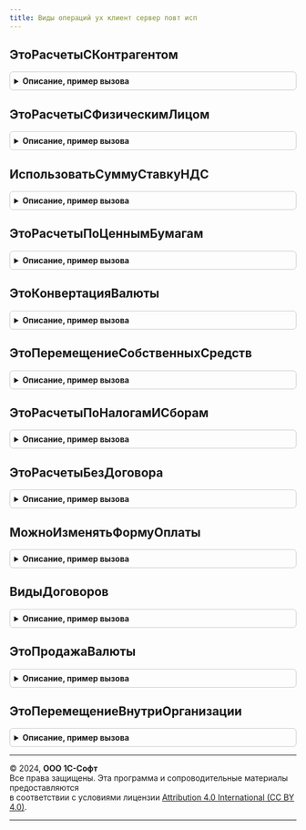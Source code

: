 ```yaml
---
title: Виды операций ух клиент сервер повт исп
---
```



## ЭтоРасчетыСКонтрагентом
<details style="margin: 1em 0; padding: 0.5em; border: 1px solid #ccc; border-radius: 6px;">

<summary style="font-weight: bold; cursor: pointer;">Описание, пример вызова</summary>

```bsl

Функция ЭтоРасчетыСКонтрагентом(ВидОперацииУХ) Экспорт
```

Пример вызова
```bsl
Результат = ВидыОперацийУХКлиентСерверПовтИсп.ЭтоРасчетыСКонтрагентом(ВидОперацииУХ) 
```
</details>

## ЭтоРасчетыСФизическимЛицом
<details style="margin: 1em 0; padding: 0.5em; border: 1px solid #ccc; border-radius: 6px;">

<summary style="font-weight: bold; cursor: pointer;">Описание, пример вызова</summary>

```bsl

Функция ЭтоРасчетыСФизическимЛицом(ВидОперацииУХ) Экспорт
```

Пример вызова
```bsl
Результат = ВидыОперацийУХКлиентСерверПовтИсп.ЭтоРасчетыСФизическимЛицом(ВидОперацииУХ) 
```
</details>

## ИспользоватьСуммуСтавкуНДС
<details style="margin: 1em 0; padding: 0.5em; border: 1px solid #ccc; border-radius: 6px;">

<summary style="font-weight: bold; cursor: pointer;">Описание, пример вызова</summary>

```bsl

Функция ИспользоватьСуммуСтавкуНДС(ВидОперацииУХ) Экспорт
```

Пример вызова
```bsl
Результат = ВидыОперацийУХКлиентСерверПовтИсп.ИспользоватьСуммуСтавкуНДС(ВидОперацииУХ) 
```
</details>

## ЭтоРасчетыПоЦеннымБумагам
<details style="margin: 1em 0; padding: 0.5em; border: 1px solid #ccc; border-radius: 6px;">

<summary style="font-weight: bold; cursor: pointer;">Описание, пример вызова</summary>

```bsl

Функция ЭтоРасчетыПоЦеннымБумагам(ВидОперацииУХ) Экспорт
```

Пример вызова
```bsl
Результат = ВидыОперацийУХКлиентСерверПовтИсп.ЭтоРасчетыПоЦеннымБумагам(ВидОперацииУХ) 
```
</details>

## ЭтоКонвертацияВалюты
<details style="margin: 1em 0; padding: 0.5em; border: 1px solid #ccc; border-radius: 6px;">

<summary style="font-weight: bold; cursor: pointer;">Описание, пример вызова</summary>

```bsl

Функция ЭтоКонвертацияВалюты(ВидОперацииУХ) Экспорт
```

Пример вызова
```bsl
Результат = ВидыОперацийУХКлиентСерверПовтИсп.ЭтоКонвертацияВалюты(ВидОперацииУХ) 
```
</details>

## ЭтоПеремещениеСобственныхСредств
<details style="margin: 1em 0; padding: 0.5em; border: 1px solid #ccc; border-radius: 6px;">

<summary style="font-weight: bold; cursor: pointer;">Описание, пример вызова</summary>

```bsl

Функция ЭтоПеремещениеСобственныхСредств(ВидОперацииУХ) Экспорт
```

Пример вызова
```bsl
Результат = ВидыОперацийУХКлиентСерверПовтИсп.ЭтоПеремещениеСобственныхСредств(ВидОперацииУХ) 
```
</details>

## ЭтоРасчетыПоНалогамИСборам
<details style="margin: 1em 0; padding: 0.5em; border: 1px solid #ccc; border-radius: 6px;">

<summary style="font-weight: bold; cursor: pointer;">Описание, пример вызова</summary>

```bsl

Функция ЭтоРасчетыПоНалогамИСборам(ВидОперацииУХ) Экспорт
```

Пример вызова
```bsl
Результат = ВидыОперацийУХКлиентСерверПовтИсп.ЭтоРасчетыПоНалогамИСборам(ВидОперацииУХ) 
```
</details>

## ЭтоРасчетыБезДоговора
<details style="margin: 1em 0; padding: 0.5em; border: 1px solid #ccc; border-radius: 6px;">

<summary style="font-weight: bold; cursor: pointer;">Описание, пример вызова</summary>

```bsl

Функция ЭтоРасчетыБезДоговора(ВидОперацииУХ) Экспорт
```

Пример вызова
```bsl
Результат = ВидыОперацийУХКлиентСерверПовтИсп.ЭтоРасчетыБезДоговора(ВидОперацииУХ) 
```
</details>

## МожноИзменятьФормуОплаты
<details style="margin: 1em 0; padding: 0.5em; border: 1px solid #ccc; border-radius: 6px;">

<summary style="font-weight: bold; cursor: pointer;">Описание, пример вызова</summary>

```bsl

Функция МожноИзменятьФормуОплаты(ВидОперацииУХ) Экспорт
```

Пример вызова
```bsl
Результат = ВидыОперацийУХКлиентСерверПовтИсп.МожноИзменятьФормуОплаты(ВидОперацииУХ) 
```
</details>

## ВидыДоговоров
<details style="margin: 1em 0; padding: 0.5em; border: 1px solid #ccc; border-radius: 6px;">

<summary style="font-weight: bold; cursor: pointer;">Описание, пример вызова</summary>

```bsl

// Возвращает массив видов договоров, разрешенных для ВидаОперацииУХ
Функция ВидыДоговоров(ВидОперацииУХ) Экспорт
```

Пример вызова
```bsl
Результат = ВидыОперацийУХКлиентСерверПовтИсп.ВидыДоговоров(ВидОперацииУХ) 
```
</details>

## ЭтоПродажаВалюты
<details style="margin: 1em 0; padding: 0.5em; border: 1px solid #ccc; border-radius: 6px;">

<summary style="font-weight: bold; cursor: pointer;">Описание, пример вызова</summary>

```bsl

// Возвращает истина если это операция продажи валюты
Функция ЭтоПродажаВалюты(ВидОперацииУХ) Экспорт
```

Пример вызова
```bsl
Результат = ВидыОперацийУХКлиентСерверПовтИсп.ЭтоПродажаВалюты(ВидОперацииУХ) 
```
</details>

## ЭтоПеремещениеВнутриОрганизации
<details style="margin: 1em 0; padding: 0.5em; border: 1px solid #ccc; border-radius: 6px;">

<summary style="font-weight: bold; cursor: pointer;">Описание, пример вызова</summary>

```bsl

// Возвращает истина если это операция перемещения внутри организаци
Функция ЭтоПеремещениеВнутриОрганизации(ВидОперацииУХ) Экспорт
```

Пример вызова
```bsl
Результат = ВидыОперацийУХКлиентСерверПовтИсп.ЭтоПеремещениеВнутриОрганизации(ВидОперацииУХ) 
```
</details>

---

© 2024, **ООО 1С-Софт**  
Все права защищены. Эта программа и сопроводительные материалы предоставляются  
в соответствии с условиями лицензии [Attribution 4.0 International (CC BY 4.0)](https://creativecommons.org/licenses/by/4.0/legalcode).

---
